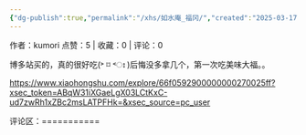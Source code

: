 ```yaml
---
{"dg-publish":true,"permalink":"/xhs/如水庵_福冈/","created":"2025-03-17T23:01:59.563+08:00","updated":"2025-03-17T23:01:59.563+08:00"}
---
```


作者：kumori
点赞：5   |   收藏：0   |   评论：0

博多站买的，真的很好吃(˃ ⌑ ˂ഃ )后悔没多拿几个，第一次吃美味大福。。

https://www.xiaohongshu.com/explore/66f0592900000000270025ff?xsec_token=ABqW31iXGaeLgX03LCtKxC-ud7zwRh1xZBc2msLATPFHk=&xsec_source=pc_user

评论区：===========

